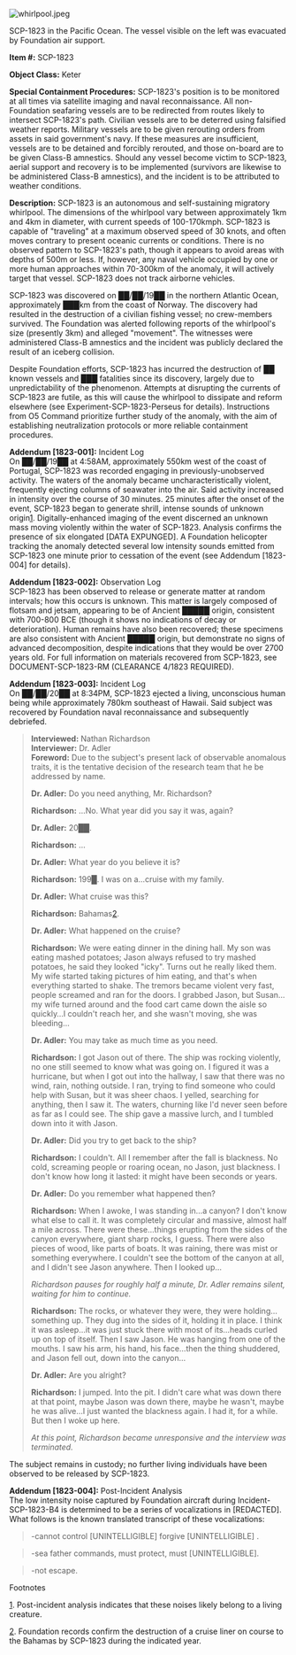 ![whirlpool.jpeg](http://scp-wiki.wdfiles.com/local--files/scp-1823/whirlpool.jpeg)

SCP-1823 in the Pacific Ocean. The vessel visible on the left was evacuated by Foundation air support.

**Item #:** SCP-1823

**Object Class:** Keter

**Special Containment Procedures:** SCP-1823's position is to be monitored at all times via satellite imaging and naval reconnaissance. All non-Foundation seafaring vessels are to be redirected from routes likely to intersect SCP-1823's path. Civilian vessels are to be deterred using falsified weather reports. Military vessels are to be given rerouting orders from assets in said government's navy. If these measures are insufficient, vessels are to be detained and forcibly rerouted, and those on-board are to be given Class-B amnestics. Should any vessel become victim to SCP-1823, aerial support and recovery is to be implemented (survivors are likewise to be administered Class-B amnestics), and the incident is to be attributed to weather conditions.

**Description:** SCP-1823 is an autonomous and self-sustaining migratory whirlpool. The dimensions of the whirlpool vary between approximately 1km and 4km in diameter, with current speeds of 100-170kmph. SCP-1823 is capable of "traveling" at a maximum observed speed of 30 knots, and often moves contrary to present oceanic currents or conditions. There is no observed pattern to SCP-1823's path, though it appears to avoid areas with depths of 500m or less. If, however, any naval vehicle occupied by one or more human approaches within 70-300km of the anomaly, it will actively target that vessel. SCP-1823 does not track airborne vehicles.

SCP-1823 was discovered on ██/██/19██ in the northern Atlantic Ocean, approximately ███km from the coast of Norway. The discovery had resulted in the destruction of a civilian fishing vessel; no crew-members survived. The Foundation was alerted following reports of the whirlpool's size (presently 3km) and alleged "movement". The witnesses were administered Class-B amnestics and the incident was publicly declared the result of an iceberg collision.

Despite Foundation efforts, SCP-1823 has incurred the destruction of ██ known vessels and ███ fatalities since its discovery, largely due to unpredictability of the phenomenon. Attempts at disrupting the currents of SCP-1823 are futile, as this will cause the whirlpool to dissipate and reform elsewhere (see Experiment-SCP-1823-Perseus for details). Instructions from O5 Command prioritize further study of the anomaly, with the aim of establishing neutralization protocols or more reliable containment procedures.

**Addendum \[1823-001\]:** Incident Log  
On ██/██/19██ at 4:58AM, approximately 550km west of the coast of Portugal, SCP-1823 was recorded engaging in previously-unobserved activity. The waters of the anomaly became uncharacteristically violent, frequently ejecting columns of seawater into the air. Said activity increased in intensity over the course of 30 minutes. 25 minutes after the onset of the event, SCP-1823 began to generate shrill, intense sounds of unknown origin[1](javascript:;). Digitally-enhanced imaging of the event discerned an unknown mass moving violently within the water of SCP-1823. Analysis confirms the presence of six elongated \[DATA EXPUNGED\]. A Foundation helicopter tracking the anomaly detected several low intensity sounds emitted from SCP-1823 one minute prior to cessation of the event (see Addendum \[1823-004\] for details).

**Addendum \[1823-002\]:** Observation Log  
SCP-1823 has been observed to release or generate matter at random intervals; how this occurs is unknown. This matter is largely composed of flotsam and jetsam, appearing to be of Ancient █████ origin, consistent with 700-800 BCE (though it shows no indications of decay or deterioration). Human remains have also been recovered; these specimens are also consistent with Ancient █████ origin, but demonstrate no signs of advanced decomposition, despite indications that they would be over 2700 years old. For full information on materials recovered from SCP-1823, see DOCUMENT-SCP-1823-RM (CLEARANCE 4/1823 REQUIRED).

**Addendum \[1823-003\]:** Incident Log  
On ██/██/20██ at 8:34PM, SCP-1823 ejected a living, unconscious human being while approximately 780km southeast of Hawaii. Said subject was recovered by Foundation naval reconnaissance and subsequently debriefed.

> **Interviewed:** Nathan Richardson  
> **Interviewer:** Dr. Adler  
> **Foreword:** Due to the subject's present lack of observable anomalous traits, it is the tentative decision of the research team that he be addressed by name.  
> **<Begin Log>**
> 
> **Dr. Adler:** Do you need anything, Mr. Richardson?
> 
> **Richardson:** …No. What year did you say it was, again?
> 
> **Dr. Adler:** 20██.
> 
> **Richardson:** …
> 
> **Dr. Adler:** What year do you believe it is?
> 
> **Richardson:** 199█. I was on a…cruise with my family.
> 
> **Dr. Adler:** What cruise was this?
> 
> **Richardson:** Bahamas[2](javascript:;).
> 
> **Dr. Adler:** What happened on the cruise?
> 
> **Richardson:** We were eating dinner in the dining hall. My son was eating mashed potatoes; Jason always refused to try mashed potatoes, he said they looked "icky". Turns out he really liked them. My wife started taking pictures of him eating, and that's when everything started to shake. The tremors became violent very fast, people screamed and ran for the doors. I grabbed Jason, but Susan…my wife turned around and the food cart came down the aisle so quickly…I couldn't reach her, and she wasn't moving, she was bleeding…
> 
> **Dr. Adler:** You may take as much time as you need.
> 
> **Richardson:** I got Jason out of there. The ship was rocking violently, no one still seemed to know what was going on. I figured it was a hurricane, but when I got out into the hallway, I saw that there was no wind, rain, nothing outside. I ran, trying to find someone who could help with Susan, but it was sheer chaos. I yelled, searching for anything, then I saw it. The waters, churning like I'd never seen before as far as I could see. The ship gave a massive lurch, and I tumbled down into it with Jason.
> 
> **Dr. Adler:** Did you try to get back to the ship?
> 
> **Richardson:** I couldn't. All I remember after the fall is blackness. No cold, screaming people or roaring ocean, no Jason, just blackness. I don't know how long it lasted: it might have been seconds or years.
> 
> **Dr. Adler:** Do you remember what happened then?
> 
> **Richardson:** When I awoke, I was standing in…a canyon? I don't know what else to call it. It was completely circular and massive, almost half a mile across. There were these…things erupting from the sides of the canyon everywhere, giant sharp rocks, I guess. There were also pieces of wood, like parts of boats. It was raining, there was mist or something everywhere. I couldn't see the bottom of the canyon at all, and I didn't see Jason anywhere. Then I looked up…
> 
> _Richardson pauses for roughly half a minute, Dr. Adler remains silent, waiting for him to continue._
> 
> **Richardson:** The rocks, or whatever they were, they were holding…something up. They dug into the sides of it, holding it in place. I think it was asleep…it was just stuck there with most of its…heads curled up on top of itself. Then I saw Jason. He was hanging from one of the mouths. I saw his arm, his hand, his face…then the thing shuddered, and Jason fell out, down into the canyon…
> 
> **Dr. Adler:** Are you alright?
> 
> **Richardson:** I jumped. Into the pit. I didn't care what was down there at that point, maybe Jason was down there, maybe he wasn't, maybe he was alive…I just wanted the blackness again. I had it, for a while. But then I woke up here.
> 
> _At this point, Richardson became unresponsive and the interview was terminated._

The subject remains in custody; no further living individuals have been observed to be released by SCP-1823.

**Addendum \[1823-004\]:** Post-Incident Analysis  
The low intensity noise captured by Foundation aircraft during Incident-SCP-1823-B4 is determined to be a series of vocalizations in \[REDACTED\]. What follows is the known translated transcript of these vocalizations:

> \-cannot control \[UNINTELLIGIBLE\] forgive \[UNINTELLIGIBLE\] .

> \-sea father commands, must protect, must \[UNINTELLIGIBLE\].

> \-not escape.

Footnotes

[1](javascript:;). Post-incident analysis indicates that these noises likely belong to a living creature.

[2](javascript:;). Foundation records confirm the destruction of a cruise liner on course to the Bahamas by SCP-1823 during the indicated year.